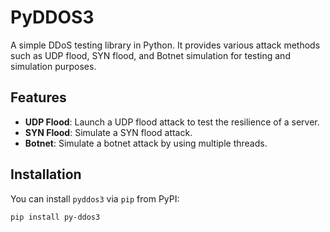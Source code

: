 # PyDDOS3

A simple DDoS testing library in Python. It provides various attack methods such as UDP flood, SYN flood, and Botnet simulation for testing and simulation purposes.

## Features
- **UDP Flood**: Launch a UDP flood attack to test the resilience of a server.
- **SYN Flood**: Simulate a SYN flood attack.
- **Botnet**: Simulate a botnet attack by using multiple threads.

## Installation

You can install `pyddos3` via `pip` from PyPI:

```bash
pip install py-ddos3
```